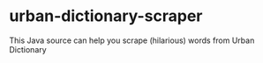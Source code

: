 urban-dictionary-scraper
========================

This Java source can help you scrape (hilarious) words from Urban Dictionary
